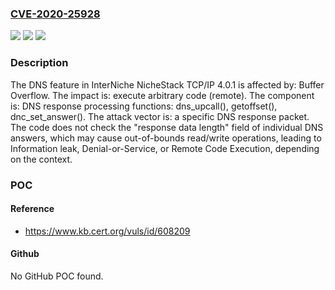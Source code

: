 ### [CVE-2020-25928](https://cve.mitre.org/cgi-bin/cvename.cgi?name=CVE-2020-25928)
![](https://img.shields.io/static/v1?label=Product&message=n%2Fa&color=blue)
![](https://img.shields.io/static/v1?label=Version&message=n%2Fa&color=blue)
![](https://img.shields.io/static/v1?label=Vulnerability&message=n%2Fa&color=brighgreen)

### Description

The DNS feature in InterNiche NicheStack TCP/IP 4.0.1 is affected by: Buffer Overflow. The impact is: execute arbitrary code (remote). The component is: DNS response processing functions: dns_upcall(), getoffset(), dnc_set_answer(). The attack vector is: a specific DNS response packet. The code does not check the "response data length" field of individual DNS answers, which may cause out-of-bounds read/write operations, leading to Information leak, Denial-or-Service, or Remote Code Execution, depending on the context.

### POC

#### Reference
- https://www.kb.cert.org/vuls/id/608209

#### Github
No GitHub POC found.

